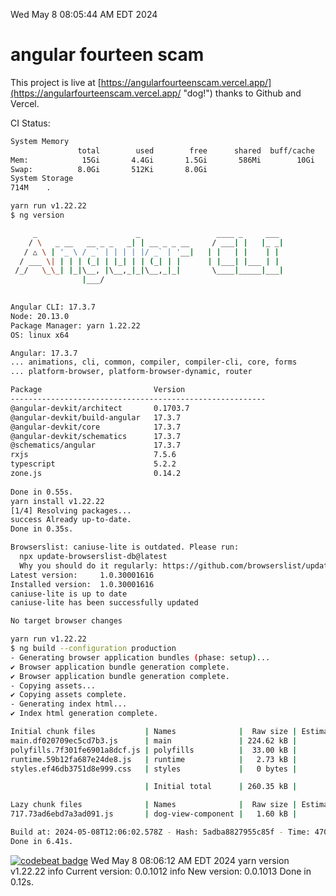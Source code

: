 Wed May  8 08:05:44 AM EDT 2024

# angular fourteen scam


This project is live at [https://angularfourteenscam.vercel.app/](https://angularfourteenscam.vercel.app/ "dog!") thanks to Github and Vercel.

CI Status: 

```bash
System Memory
               total        used        free      shared  buff/cache   available
Mem:            15Gi       4.4Gi       1.5Gi       586Mi        10Gi        10Gi
Swap:          8.0Gi       512Ki       8.0Gi
System Storage
714M	.
```
```bash
yarn run v1.22.22
$ ng version

     _                      _                 ____ _     ___
    / \   _ __   __ _ _   _| | __ _ _ __     / ___| |   |_ _|
   / △ \ | '_ \ / _` | | | | |/ _` | '__|   | |   | |    | |
  / ___ \| | | | (_| | |_| | | (_| | |      | |___| |___ | |
 /_/   \_\_| |_|\__, |\__,_|_|\__,_|_|       \____|_____|___|
                |___/
    

Angular CLI: 17.3.7
Node: 20.13.0
Package Manager: yarn 1.22.22
OS: linux x64

Angular: 17.3.7
... animations, cli, common, compiler, compiler-cli, core, forms
... platform-browser, platform-browser-dynamic, router

Package                         Version
---------------------------------------------------------
@angular-devkit/architect       0.1703.7
@angular-devkit/build-angular   17.3.7
@angular-devkit/core            17.3.7
@angular-devkit/schematics      17.3.7
@schematics/angular             17.3.7
rxjs                            7.5.6
typescript                      5.2.2
zone.js                         0.14.2
    
Done in 0.55s.
yarn install v1.22.22
[1/4] Resolving packages...
success Already up-to-date.
Done in 0.35s.
```
```bash
Browserslist: caniuse-lite is outdated. Please run:
  npx update-browserslist-db@latest
  Why you should do it regularly: https://github.com/browserslist/update-db#readme
Latest version:     1.0.30001616
Installed version:  1.0.30001616
caniuse-lite is up to date
caniuse-lite has been successfully updated

No target browser changes
```
```bash
yarn run v1.22.22
$ ng build --configuration production
- Generating browser application bundles (phase: setup)...
✔ Browser application bundle generation complete.
✔ Browser application bundle generation complete.
- Copying assets...
✔ Copying assets complete.
- Generating index html...
✔ Index html generation complete.

Initial chunk files           | Names              |  Raw size | Estimated transfer size
main.df020709ec5cd7b3.js      | main               | 224.62 kB |                60.82 kB
polyfills.7f301fe6901a8dcf.js | polyfills          |  33.00 kB |                10.64 kB
runtime.59b12fa687e24de8.js   | runtime            |   2.73 kB |                 1.27 kB
styles.ef46db3751d8e999.css   | styles             |   0 bytes |                       -

                              | Initial total      | 260.35 kB |                72.73 kB

Lazy chunk files              | Names              |  Raw size | Estimated transfer size
717.73ad6ebd7a3ad091.js       | dog-view-component |   1.60 kB |               802 bytes

Build at: 2024-05-08T12:06:02.578Z - Hash: 5adba8827955c85f - Time: 4701ms
Done in 6.41s.
```
[![codebeat badge](https://codebeat.co/badges/8cb3c84a-d002-4f78-98dd-3540260c751a)](https://codebeat.co/projects/github-com-kfedora-angularfourteenscam-master)
Wed May  8 08:06:12 AM EDT 2024
yarn version v1.22.22
info Current version: 0.0.1012
info New version: 0.0.1013
Done in 0.12s.
